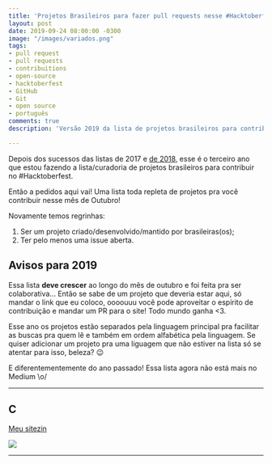 ```yaml
---
title: 'Projetos Brasileiros para fazer pull requests nesse #Hacktoberfest o retorno'
layout: post
date: 2019-09-24 08:00:00 -0300
image: "/images/variados.png"
tags:
- pull request
- pull requests
- contribuitions
- open-source
- hacktoberfest
- GitHub
- Git
- open source
- português
comments: true
description: 'Versão 2019 da lista de projetos brasileiros para contribuir no #Hacktoberfest'

---
```

Depois dos sucessos das listas de 2017 e [de 2018](https://medium.com/@jessicatemporal/projetos-brasileiros-para-contribuir-nesse-hacktoberfest-vers%C3%A3o-2018-4925959b9411), esse é o terceiro ano que estou fazendo a lista/curadoria de projetos brasileiros para contribuir no #Hacktoberfest. 

Então a pedidos aqui vai! Uma lista toda repleta de projetos pra você contribuir nesse mês de Outubro!

Novamente temos regrinhas:

1. Ser um projeto criado/desenvolvido/mantido por brasileiras(os);
2. Ter pelo menos uma issue aberta.

## Avisos para 2019

Essa lista **deve crescer** ao longo do mês de outubro e foi feita pra ser colaborativa… Então se sabe de um projeto que deveria estar aqui, só mandar o link que eu coloco, oooouuu você pode aproveitar o espírito de contribuição e mandar um PR para o site! Todo mundo ganha <3.

Esse ano os projetos estão separados pela linguagem principal pra facilitar as buscas pra quem lê e também em ordem alfabética pela linguagem. Se quiser adicionar um projeto pra uma liguagem que não estiver na lista só se atentar para isso, beleza? 😉

E diferentementemente do ano passado! Essa lista agora não está mais no Medium \\o/

***

## C

<a class="github-project-share" href="https://github.com/jtemporal/jtemporal.github.io" >
  <p> Meu sitezin </p>
  <img src="https://avatars3.githubusercontent.com/u/6595551?s=460&amp;v=4"/>
</a>

***